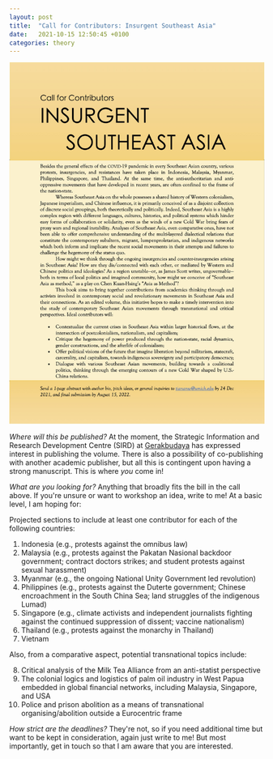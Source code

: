 ```yaml
---
layout: post
title:  "Call for Contributors: Insurgent Southeast Asia"
date:   2021-10-15 12:50:45 +0100
categories: theory
---
```


![Call](/files/Call_ISEA.jpg "Call for Contributors: Insurgent Southeast Asia")

*Where will this be published?* At the moment, the Strategic Information and Research Development Centre (SIRD) at [Gerakbudaya](https://www.gerakbudaya.com/SIRD) has expressed interest in publishing the volume. There is also a possibility of co-publishing with another academic publisher, but all this is contingent upon having a strong manuscript. This is where *you* come in! 

*What are you looking for?* Anything that broadly fits the bill in the call above. If you're unsure or want to workshop an idea, write to me! At a basic level, I am hoping for:

Projected sections to include at least one contributor for each of the following countries: 
1.	Indonesia (e.g., protests against the omnibus law)
2.	Malaysia (e.g., protests against the Pakatan Nasional backdoor government; contract doctors strikes; and student protests against sexual harassment)
3.	Myanmar (e.g., the ongoing National Unity Government led revolution)
4.	Philippines (e.g., protests against the Duterte government; Chinese encroachment in the South China Sea; land struggles of the indigenous Lumad)
5.	Singapore (e.g., climate activists and independent journalists fighting against the continued suppression of dissent; vaccine nationalism)
6.	Thailand (e.g., protests against the monarchy in Thailand)
7.	Vietnam

Also, from a comparative aspect, potential transnational topics include:
<ol start="8">
<li>	Critical analysis of the Milk Tea Alliance from an anti-statist perspective</li>
<li>	The colonial logics and logistics of palm oil industry in West Papua embedded in global financial networks, including Malaysia, Singapore, and USA</li>
<li>	Police and prison abolition as a means of transnational organising/abolition outside a Eurocentric frame </li>
</ol>


*How strict are the deadlines?* They're not, so if you need additional time but want to be kept in consideration, again just write to me! But most importantly, get in touch so that I am aware that you are interested.